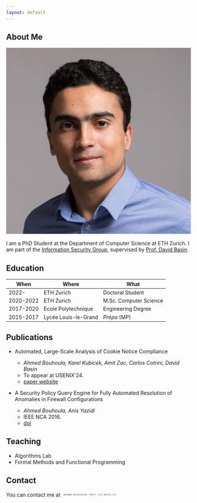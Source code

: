 ```yaml
---
layout: default
---
```


## About Me

<img class="profile-picture" src="ahmed.jpeg">

I am a PhD Student at the Department of Computer Science at ETH Zurich. I am part of the [Information Security Group](https://infsec.ethz.ch/), supervised by [Prof. David Basin](http://people.inf.ethz.ch/basin/).


## Education

When | Where | What
-----|-------|--------
2022- | ETH Zurich | Doctoral Student
2020-2022 | ETH Zurich | M.Sc. Computer Science
2017-2020 | Ecole Polytechnique | Engineering Degree
2015-2017 | Lycée Louis-le-Grand | *Prépa* (MP)


## Publications

* Automated, Large-Scale Analysis of Cookie Notice Compliance
  * *Ahmed Bouhoula, Karel Kubicek, Amit Zac, Carlos Cotrini, David Basin*
  * To appear at USENIX'24.
  * [paper website](https://ahmedbouhoula.github.io/post/automated.html)

* A Security Policy Query Engine for Fully Automated Resolution of Anomalies in Firewall Configurations
  * *Ahmed Bouhoula, Anis Yazidi*
  * IEEE NCA 2016.
  * [doi](https://ieeexplore.ieee.org/document/7778596)

## Teaching

* Algorithms Lab
* Formal Methods and Functional Programming


## Contact

You can contact me at <img src="assets/images/email.png" style="width: 30%; height: 30%">